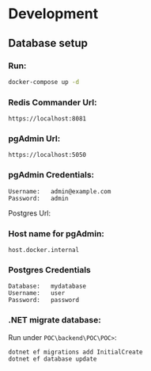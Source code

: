 # Development

## Database setup

### Run:
```sh
docker-compose up -d
```

### Redis Commander Url:
```
https://localhost:8081
```

### pgAdmin Url:

```
https://localhost:5050
```

### pgAdmin Credentials:

```
Username:   admin@example.com
Password:   admin
```

Postgres Url:

### Host name for pgAdmin:

```
host.docker.internal
```

### Postgres Credentials

```
Database:   mydatabase
Username:   user
Password:   password
```

### .NET migrate database:
Run under `POC\backend\POC\POC>`:
```
dotnet ef migrations add InitialCreate
dotnet ef database update
```
